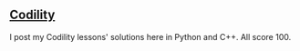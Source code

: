 ## [Codility](https://app.codility.com/programmers/lessons/)

I post my Codility lessons' solutions here in Python and C++. All score 100.
